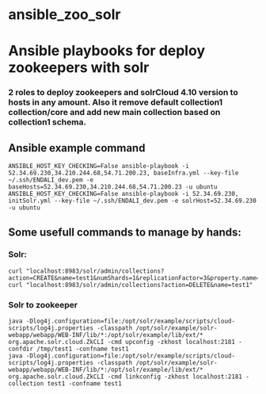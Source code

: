 # ansible_zoo_solr
# Ansible playbooks for deploy zookeepers with solr
### 2 roles to deploy zookeepers and solrCloud 4.10 version to hosts in any amount. Also it remove default collection1 collection/core and add new main collection based on collection1 schema.

## Ansible example command
```
ANSIBLE_HOST_KEY_CHECKING=False ansible-playbook -i 52.34.69.230,34.210.244.68,54.71.200.23, baseInfra.yml --key-file ~/.ssh/ENDALI_dev.pem -e baseHosts=52.34.69.230,34.210.244.68,54.71.200.23 -u ubuntu
ANSIBLE_HOST_KEY_CHECKING=False ansible-playbook -i 52.34.69.230, initSolr.yml --key-file ~/.ssh/ENDALI_dev.pem -e solrHost=52.34.69.230 -u ubuntu
```
## Some usefull commands to manage by hands:
### Solr:
```
curl "localhost:8983/solr/admin/collections?action=CREATE&name=test1&numShards=1&replicationFactor=3&property.name=test1&collection.configName=test1"
curl "localhost:8983/solr/admin/collections?action=DELETE&name=test1"
```
### Solr to zookeeper
```
java -Dlog4j.configuration=file:/opt/solr/example/scripts/cloud-scripts/log4j.properties -classpath /opt/solr/example/solr-webapp/webapp/WEB-INF/lib/*:/opt/solr/example/lib/ext/* org.apache.solr.cloud.ZkCLI -cmd upconfig -zkhost localhost:2181 -confdir /tmp/test1 -confname test1
java -Dlog4j.configuration=file:/opt/solr/example/scripts/cloud-scripts/log4j.properties -classpath /opt/solr/example/solr-webapp/webapp/WEB-INF/lib/*:/opt/solr/example/lib/ext/* org.apache.solr.cloud.ZkCLI -cmd linkconfig -zkhost localhost:2181 -collection test1 -confname test1
```
